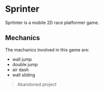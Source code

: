 # Sprinter

Sprtinter is a mobile 2D race platformer game.

## Mechanics

The machanics involved in this game are:

- wall jump
- double jump
- air dash
- wall sliding

> Abandoned project
